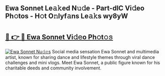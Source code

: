 ## Ewa Sonnet Le𝚊𝚔ed N𝚞𝚍e - Part-dlC Vi𝚍eo Ph𝚘tos - H𝚘t O𝚗lyf𝚊ns Le𝚊𝚔s wy8yW

# <h2><a href="http://hf7kvo.feru.top/?c=Ewa+Sonnet">🔗 👉 🔴 Ewa Sonnet Vi𝚍𝚎o Ph𝚘t𝚘𝚜</a></h2>

[![Ewa Sonnet Nu𝚍𝚎s](https://i.imgur.com/0TWrTi3.gif)](http://hf7kvo.feru.top/?c=Ewa+Sonnet)
Social media sensation Ewa Sonnet and multimedia artist, known for sharing dance and lifestyle themes through viral dance challenges and mini vlogs. Meet Ewa Sonnet, a public figure known for his charitable deeds and community involvement. 
